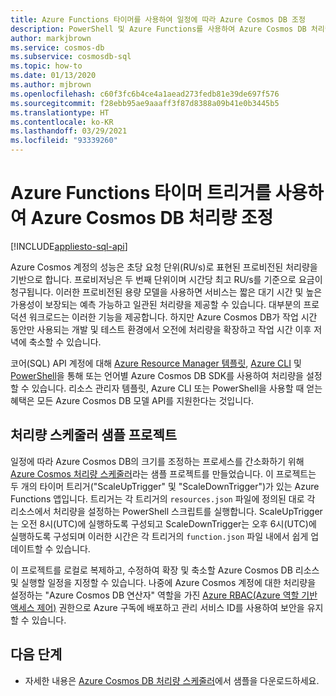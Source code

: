 ```yaml
---
title: Azure Functions 타이머를 사용하여 일정에 따라 Azure Cosmos DB 조정
description: PowerShell 및 Azure Functions를 사용하여 Azure Cosmos DB 처리량을 조정하는 방법에 대해 알아봅니다.
author: markjbrown
ms.service: cosmos-db
ms.subservice: cosmosdb-sql
ms.topic: how-to
ms.date: 01/13/2020
ms.author: mjbrown
ms.openlocfilehash: c60f3fc6b4ce4a1aead273fedb81e39de697f576
ms.sourcegitcommit: f28ebb95ae9aaaff3f87d8388a09b41e0b3445b5
ms.translationtype: HT
ms.contentlocale: ko-KR
ms.lasthandoff: 03/29/2021
ms.locfileid: "93339260"
---
```

# <a name="scale-azure-cosmos-db-throughput-by-using-azure-functions-timer-trigger"></a>Azure Functions 타이머 트리거를 사용하여 Azure Cosmos DB 처리량 조정
[!INCLUDE[appliesto-sql-api](includes/appliesto-sql-api.md)]

Azure Cosmos 계정의 성능은 초당 요청 단위(RU/s)로 표현된 프로비전된 처리량을 기반으로 합니다. 프로비저닝은 두 번째 단위이며 시간당 최고 RU/s를 기준으로 요금이 청구됩니다. 이러한 프로비전된 용량 모델을 사용하면 서비스는 짧은 대기 시간 및 높은 가용성이 보장되는 예측 가능하고 일관된 처리량을 제공할 수 있습니다. 대부분의 프로덕션 워크로드는 이러한 기능을 제공합니다. 하지만 Azure Cosmos DB가 작업 시간 동안만 사용되는 개발 및 테스트 환경에서 오전에 처리량을 확장하고 작업 시간 이후 저녁에 축소할 수 있습니다.

코어(SQL) API 계정에 대해 [Azure Resource Manager 템플릿](./templates-samples-sql.md), [Azure CLI](cli-samples.md) 및 [PowerShell](powershell-samples.md)을 통해 또는 언어별 Azure Cosmos DB SDK를 사용하여 처리량을 설정할 수 있습니다. 리소스 관리자 템플릿, Azure CLI 또는 PowerShell을 사용할 때 얻는 혜택은 모든 Azure Cosmos DB 모델 API를 지원한다는 것입니다.

## <a name="throughput-scheduler-sample-project"></a>처리량 스케줄러 샘플 프로젝트

일정에 따라 Azure Cosmos DB의 크기를 조정하는 프로세스를 간소화하기 위해 [Azure Cosmos 처리량 스케줄러](https://github.com/Azure-Samples/azure-cosmos-throughput-scheduler)라는 샘플 프로젝트를 만들었습니다. 이 프로젝트는 두 개의 타이머 트리거("ScaleUpTrigger" 및 "ScaleDownTrigger")가 있는 Azure Functions 앱입니다. 트리거는 각 트리거의 `resources.json` 파일에 정의된 대로 각 리소스에서 처리량을 설정하는 PowerShell 스크립트를 실행합니다. ScaleUpTrigger는 오전 8시(UTC)에 실행하도록 구성되고 ScaleDownTrigger는 오후 6시(UTC)에 실행하도록 구성되며 이러한 시간은 각 트리거의 `function.json` 파일 내에서 쉽게 업데이트할 수 있습니다.

이 프로젝트를 로컬로 복제하고, 수정하여 확장 및 축소할 Azure Cosmos DB 리소스 및 실행할 일정을 지정할 수 있습니다. 나중에 Azure Cosmos 계정에 대한 처리량을 설정하는 "Azure Cosmos DB 연산자" 역할을 가진 [Azure RBAC(Azure 역할 기반 액세스 제어)](role-based-access-control.md) 권한으로 Azure 구독에 배포하고 관리 서비스 ID를 사용하여 보안을 유지할 수 있습니다.

## <a name="next-steps"></a>다음 단계

- 자세한 내용은 [Azure Cosmos DB 처리량 스케줄러](https://github.com/Azure-Samples/azure-cosmos-throughput-scheduler)에서 샘플을 다운로드하세요.